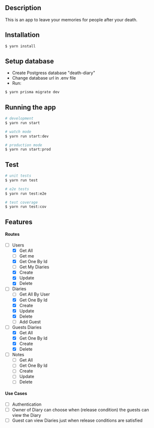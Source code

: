 ## Description

This is an app to leave your memories for people after your death.

## Installation

```bash
$ yarn install
```

## Setup database

- Create Postgress database "death-diary"
- Change database url in .env file
- Run:

```bash
$ yarn prisma migrate dev
```

## Running the app

```bash
# development
$ yarn run start

# watch mode
$ yarn run start:dev

# production mode
$ yarn run start:prod
```

## Test

```bash
# unit tests
$ yarn run test

# e2e tests
$ yarn run test:e2e

# test coverage
$ yarn run test:cov
```

## Features

#### Routes

- [ ] Users
  - [x] Get All
  - [ ] Get me
  - [x] Get One By Id
  - [ ] Get My Diaries
  - [x] Create
  - [x] Update
  - [x] Delete
- [ ] Diaries
  - [ ] Get All By User
  - [x] Get One By Id
  - [x] Create
  - [x] Update
  - [x] Delete
  - [ ] Add Guest
- [ ] Guests Diaries
  - [x] Get All
  - [x] Get One By Id
  - [x] Create
  - [x] Delete
- [ ] Notes
  - [ ] Get All
  - [ ] Get One By Id
  - [ ] Create
  - [ ] Update
  - [ ] Delete

#### Use Cases

- [ ] Authentication
- [ ] Owner of Diary can choose when (release condition) the guests can view the Diary
- [ ] Guest can view Diaries just when release conditions are satisfied
